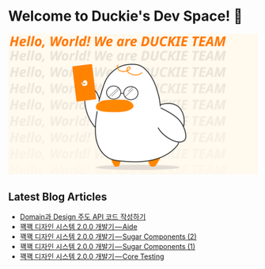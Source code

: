 # Welcome to Duckie's Dev Space! 🥳

![](/assets/dev_banner.svg)

## Latest Blog Articles

<!-- BLOG-POST-LIST:START -->
- [Domain과 Design 주도 API 코드 작성하기](https://blog.duckie.team/domain%EA%B3%BC-design-%EC%A3%BC%EB%8F%84-api-%EC%BD%94%EB%93%9C-%EC%9E%91%EC%84%B1%ED%95%98%EA%B8%B0-7878fb933df4?source=rss----f4cd2e25357---4)
- [꽥꽥 디자인 시스템 2.0.0 개발기 — Aide](https://blog.duckie.team/%EA%BD%A5%EA%BD%A5-%EB%94%94%EC%9E%90%EC%9D%B8-%EC%8B%9C%EC%8A%A4%ED%85%9C-2-0-0-%EA%B0%9C%EB%B0%9C%EA%B8%B0-aide-b64c40e52e28?source=rss----f4cd2e25357---4)
- [꽥꽥 디자인 시스템 2.0.0 개발기 — Sugar Components &lpar;2&rpar;](https://blog.duckie.team/%EA%BD%A5%EA%BD%A5-%EB%94%94%EC%9E%90%EC%9D%B8-%EC%8B%9C%EC%8A%A4%ED%85%9C-2-0-0-%EA%B0%9C%EB%B0%9C%EA%B8%B0-sugar-components-2-1f98c15b6d1d?source=rss----f4cd2e25357---4)
- [꽥꽥 디자인 시스템 2.0.0 개발기 — Sugar Components &lpar;1&rpar;](https://blog.duckie.team/%EA%BD%A5%EA%BD%A5-%EB%94%94%EC%9E%90%EC%9D%B8-%EC%8B%9C%EC%8A%A4%ED%85%9C-2-0-0-%EA%B0%9C%EB%B0%9C%EA%B8%B0-sugar-components-1-2e0a625ee1e7?source=rss----f4cd2e25357---4)
- [꽥꽥 디자인 시스템 2.0.0 개발기 — Core Testing](https://blog.duckie.team/%EA%BD%A5%EA%BD%A5-%EB%94%94%EC%9E%90%EC%9D%B8-%EC%8B%9C%EC%8A%A4%ED%85%9C-2-0-0-%EA%B0%9C%EB%B0%9C%EA%B8%B0-core-testing-8a7bb18656d4?source=rss----f4cd2e25357---4)
<!-- BLOG-POST-LIST:END -->
